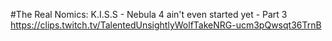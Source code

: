 #The Real Nomics: K.I.S.S - Nebula 4 ain't even started yet - Part 3
https://clips.twitch.tv/TalentedUnsightlyWolfTakeNRG-ucm3pQwsqt36TrnB
